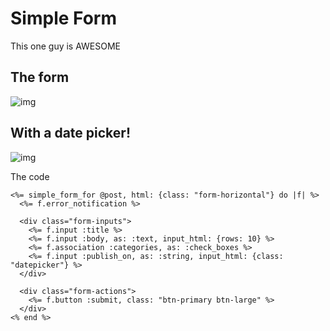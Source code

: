 Simple Form
===========

This one guy is AWESOME


The form
-------

![img](https://img.skitch.com/20121010-q78tu7p1s88x41qpwxk71bty3h.jpg)

With a date picker!
------------------

![img](https://img.skitch.com/20121010-j21t2apxfmpe2ybiaptumab64k.jpg)

The code

```
<%= simple_form_for @post, html: {class: "form-horizontal"} do |f| %>
  <%= f.error_notification %>

  <div class="form-inputs">
    <%= f.input :title %>
    <%= f.input :body, as: :text, input_html: {rows: 10} %>
    <%= f.association :categories, as: :check_boxes %>
    <%= f.input :publish_on, as: :string, input_html: {class: "datepicker"} %>
  </div>

  <div class="form-actions">
    <%= f.button :submit, class: "btn-primary btn-large" %>
  </div>
<% end %>

```

